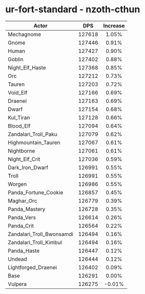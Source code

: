 # ur-fort-standard - nzoth-cthun
| Actor | DPS | Increase |
|---|:---:|:---:|
|Mechagnome|127618|1.05%|
|Gnome|127446|0.91%|
|Human|127427|0.90%|
|Goblin|127402|0.88%|
|Night_Elf_Haste|127368|0.85%|
|Orc|127212|0.73%|
|Tauren|127203|0.72%|
|Void_Elf|127166|0.69%|
|Draenei|127163|0.69%|
|Dwarf|127154|0.68%|
|Kul_Tiran|127128|0.66%|
|Blood_Elf|127094|0.64%|
|Zandalari_Troll_Paku|127079|0.62%|
|Highmountain_Tauren|127067|0.61%|
|Nightborne|127061|0.61%|
|Night_Elf_Crit|127036|0.59%|
|Dark_Iron_Dwarf|126991|0.55%|
|Troll|126991|0.55%|
|Worgen|126986|0.55%|
|Panda_Fortune_Cookie|126857|0.45%|
|Maghar_Orc|126779|0.39%|
|Panda_Mastery|126728|0.35%|
|Panda_Vers|126614|0.26%|
|Panda_Crit|126564|0.22%|
|Zandalari_Troll_Bwonsamdi|126494|0.16%|
|Zandalari_Troll_Kimbul|126494|0.16%|
|Panda_Haste|126447|0.12%|
|Undead|126444|0.12%|
|Lightforged_Draenei|126402|0.09%|
|Base|126291|0.00%|
|Vulpera|126275|-0.01%|
